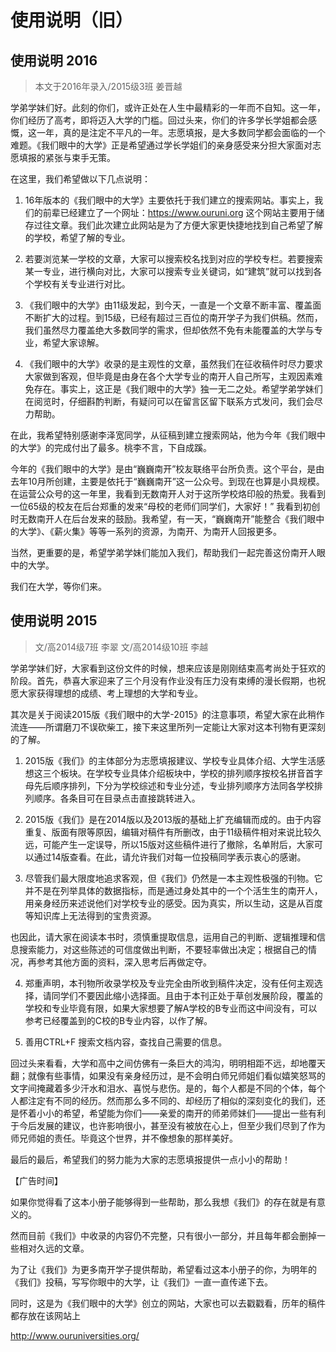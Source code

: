 # 使用说明（旧）

## 使用说明 2016

> 本文于2016年录入/2015级3班 姜晋越

学弟学妹们好。此刻的你们，或许正处在人生中最精彩的一年而不自知。这一年，你们经历了高考，即将迈入大学的门槛。回过头来，你们的许多学长学姐都会感慨，这一年，真的是注定不平凡的一年。志愿填报，是大多数同学都会面临的一个难题。《我们眼中的大学》正是希望通过学长学姐们的亲身感受来分担大家面对志愿填报的紧张与束手无策。

在这里，我们希望做以下几点说明：

1. 16年版本的《我们眼中的大学》主要依托于我们建立的搜索网站。事实上，我们的前辈已经建立了一个网址：<https://www.ouruni.org> 这个网站主要用于储存过往文章。我们此次建立此网站是为了方便大家更快捷地找到自己希望了解的学校，希望了解的专业。

2. 若要浏览某一学校的文章，大家可以搜索校名找到对应的学校专栏。若要搜索某一专业，进行横向对比，大家可以搜索专业关键词，如“建筑”就可以找到各个学校有关专业进行对比。

3. 《我们眼中的大学》由11级发起，到今天，一直是一个文章不断丰富、覆盖面不断扩大的过程。到15级，已经有超过三百位的南开学子为我们供稿。然而，我们虽然尽力覆盖绝大多数同学的需求，但却依然不免有未能覆盖的大学与专业，希望大家谅解。

4. 《我们眼中的大学》收录的是主观性的文章，虽然我们在征收稿件时尽力要求大家做到客观，但毕竟是由身在各个大学专业的南开人自己所写，主观因素难免存在。事实上，这正是《我们眼中的大学》独一无二之处。希望学弟学妹们在阅览时，仔细斟酌判断，有疑问可以在留言区留下联系方式发问，我们会尽力帮助。

 
在此，我希望特别感谢李泽宽同学，从征稿到建立搜索网站，他为今年《我们眼中的大学》的完成付出了最多。桃李不言，下自成蹊。

今年的《我们眼中的大学》是由“巍巍南开”校友联络平台所负责。这个平台，是由去年10月所创建，主要是依托于“巍巍南开”这一公众号。到现在也算是小具规模。在运营公众号的这一年里，我看到无数南开人对于这所学校烙印般的热爱。我看到一位65级的校友在后台郑重的发来“母校的老师们同学们，大家好！”  我看到初创时无数南开人在后台发来的鼓励。我希望，有一天，“巍巍南开”能整合《我们眼中的大学》、《薪火集》等等一系列的资源，为南开、为南开人回报更多。

当然，更重要的是，希望学弟学妹们能加入我们，帮助我们一起完善这份南开人眼中的大学。

我们在大学，等你们来。


## 使用说明 2015

> 文/高2014级7班 李翠 
> 文/高2014级10班 李越

 
学弟学妹们好，大家看到这份文件的时候，想来应该是刚刚结束高考尚处于狂欢的阶段。首先，恭喜大家迎来了三个月没有作业没有压力没有束缚的漫长假期，也祝愿大家获得理想的成绩、考上理想的大学和专业。 

其次是关于阅读2015版《我们眼中的大学-2015》的注意事项，希望大家在此稍作流连——所谓磨刀不误砍柴工，接下来这里所列一定能让大家对这本刊物有更深刻的了解。 

1. 2015版《我们》的主体部分为志愿填报建议、学校专业具体介绍、大学生活感想这三个板块。在学校专业具体介绍板块中，学校的排列顺序按校名拼音首字母先后顺序排列，下分为学校综述和专业分述，专业排列顺序方法同各学校排列顺序。各条目可在目录点击直接跳转进入。 

2. 2015版《我们》是在2014版以及2013版的基础上扩充编辑而成的。由于内容重复、版面有限等原因，编辑对稿件有所删改，由于11级稿件相对来说比较久远，可能产生一定误导，所以15版对这些稿件进行了撤除，名单附后，大家可以通过14版查看。在此，请允许我们对每一位投稿同学表示衷心的感谢。 

3. 尽管我们最大限度地追求客观，但《我们》仍然是一本主观性极强的刊物。它并不是在列举具体的数据指标，而是通过身处其中的一个个活生生的南开人，用亲身经历来述说他们对学校专业的感受。因为真实，所以生动，这是从百度等知识库上无法得到的宝贵资源。 

也因此，请大家在阅读本书时，须慎重提取信息，运用自己的判断、逻辑推理和信息搜索能力，对这些陈述的可信度做出判断，不要轻率做出决定；根据自己的情况，再参考其他方面的资料，深入思考后再做定夺。 

4. 郑重声明，本刊物所收录学校及专业完全由所收到稿件决定，没有任何主观选择，请同学们不要因此缩小选择面。且由于本刊正处于草创发展阶段，覆盖的学校和专业毕竟有限，如果大家想要了解A学校的B专业而这中间没有，可以参考已经覆盖到的C校的B专业内容，以作了解。 

5. 善用CTRL+F 搜索文档内容，查找自己需要的信息。 

回过头来看看，大学和高中之间仿佛有一条巨大的鸿沟，明明相距不远，却地覆天翻；就像有些事情，如果没有亲身经历过，是不会明白师兄师姐们看似嬉笑怒骂的文字间掩藏着多少汗水和泪水、喜悦与悲伤。是的，每个人都是不同的个体，每个人都注定有不同的经历。然而那么多不同的、却经历了相似的深刻变化的我们，还是怀着小小的希望，希望能为你们——亲爱的南开的师弟师妹们——提出一些有利于今后发展的建议，也许影响很小，甚至没有被放在心上，但至少我们尽到了作为师兄师姐的责任。毕竟这个世界，并不像想象的那样美好。 

最后的最后，希望我们的努力能为大家的志愿填报提供一点小小的帮助！   

【广告时间】 

如果你觉得看了这本小册子能够得到一些帮助，那么我想《我们》的存在就是有意义的。  

然而目前《我们》中收录的内容仍不完整，只有很小一部分，并且每年都会删掉一些相对久远的文章。  

为了让《我们》为更多南开学子提供帮助，希望看过这本小册子的你，为明年的《我们》投稿，写写你眼中的大学，让《我们》一直一直传递下去。  

同时，这是为《我们眼中的大学》创立的网站，大家也可以去戳戳看，历年的稿件都存放在该网站上 

http://www.ouruniversities.org/  